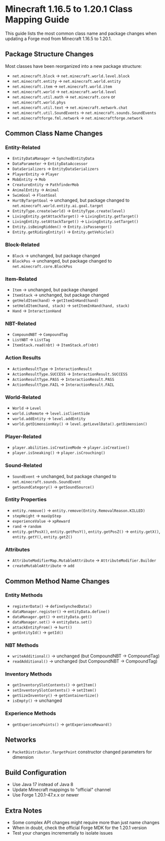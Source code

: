 # Minecraft 1.16.5 to 1.20.1 Class Mapping Guide

This guide lists the most common class name and package changes when updating a Forge mod from Minecraft 1.16.5 to 1.20.1.

## Package Structure Changes

Most classes have been reorganized into a new package structure:
- `net.minecraft.block` → `net.minecraft.world.level.block`
- `net.minecraft.entity` → `net.minecraft.world.entity`
- `net.minecraft.item` → `net.minecraft.world.item`
- `net.minecraft.world` → `net.minecraft.world.level`
- `net.minecraft.util.math` → `net.minecraft.core` or `net.minecraft.world.phys`
- `net.minecraft.util.text` → `net.minecraft.network.chat`
- `net.minecraft.util.SoundEvents` → `net.minecraft.sounds.SoundEvents`
- `net.minecraftforge.fml.network` → `net.minecraftforge.network`

## Common Class Name Changes

### Entity-Related
- `EntityDataManager` → `SynchedEntityData`
- `DataParameter` → `EntityDataAccessor`
- `DataSerializers` → `EntityDataSerializers`
- `PlayerEntity` → `Player`
- `MobEntity` → `Mob`
- `CreatureEntity` → `PathfinderMob`
- `AnimalEntity` → `Animal`
- `SwimGoal` → `FloatGoal`
- `HurtByTargetGoal` → unchanged, but package changed to `net.minecraft.world.entity.ai.goal.target`
- `EntityType.create(world)` → `EntityType.create(level)`
- `LivingEntity.getAttackTarget()` → `LivingEntity.getTarget()`
- `LivingEntity.setAttackTarget()` → `LivingEntity.setTarget()`
- `Entity.isBeingRidden()` → `Entity.isPassenger()`
- `Entity.getRidingEntity()` → `Entity.getVehicle()`

### Block-Related
- `Block` → unchanged, but package changed
- `BlockPos` → unchanged, but package changed to `net.minecraft.core.BlockPos`

### Item-Related
- `Item` → unchanged, but package changed
- `ItemStack` → unchanged, but package changed
- `getHeldItem(hand)` → `getItemInHand(hand)`
- `setHeldItem(hand, stack)` → `setItemInHand(hand, stack)`
- `Hand` → `InteractionHand`

### NBT-Related
- `CompoundNBT` → `CompoundTag`
- `ListNBT` → `ListTag`
- `ItemStack.read(nbt)` → `ItemStack.of(nbt)`

### Action Results
- `ActionResultType` → `InteractionResult`
- `ActionResultType.SUCCESS` → `InteractionResult.SUCCESS`
- `ActionResultType.PASS` → `InteractionResult.PASS`
- `ActionResultType.FAIL` → `InteractionResult.FAIL`

### World-Related
- `World` → `Level`
- `world.isRemote` → `level.isClientSide`
- `world.addEntity` → `level.addEntity` 
- `world.getDimensionKey()` → `level.getLevelData().getDimension()`

### Player-Related
- `player.abilities.isCreativeMode` → `player.isCreative()`
- `player.isSneaking()` → `player.isCrouching()`

### Sound-Related
- `SoundEvent` → unchanged, but package changed to `net.minecraft.sounds.SoundEvent`
- `getSoundCategory()` → `getSoundSource()`

### Entity Properties
- `entity.remove()` → `entity.remove(Entity.RemovalReason.KILLED)`
- `stepHeight` → `maxUpStep`
- `experienceValue` → `xpReward`
- `rand` → `random`
- `entity.getPosX()`, `entity.getPosY()`, `entity.getPosZ()` → `entity.getX()`, `entity.getY()`, `entity.getZ()`

### Attributes
- `AttributeModifierMap.MutableAttribute` → `AttributeModifier.Builder`
- `createMutableAttribute` → `add`

## Common Method Name Changes

### Entity Methods
- `registerData()` → `defineSynchedData()`
- `dataManager.register()` → `entityData.define()`
- `dataManager.get()` → `entityData.get()`
- `dataManager.set()` → `entityData.set()`
- `attackEntityFrom()` → `hurt()`
- `getEntityId()` → `getId()`

### NBT Methods
- `writeAdditional()` → unchanged (but CompoundNBT → CompoundTag)
- `readAdditional()` → unchanged (but CompoundNBT → CompoundTag)

### Inventory Methods
- `getInventorySlotContents()` → `getItem()`
- `setInventorySlotContents()` → `setItem()`
- `getSizeInventory()` → `getContainerSize()`
- `isEmpty()` → unchanged

### Experience Methods
- `getExperiencePoints()` → `getExperienceReward()`

## Networks
- `PacketDistributor.TargetPoint` constructor changed parameters for dimension

## Build Configuration
- Use Java 17 instead of Java 8
- Update Minecraft mappings to "official" channel
- Use Forge 1.20.1-47.x.x or newer

## Extra Notes
- Some complex API changes might require more than just name changes
- When in doubt, check the official Forge MDK for the 1.20.1 version
- Test your changes incrementally to isolate issues 